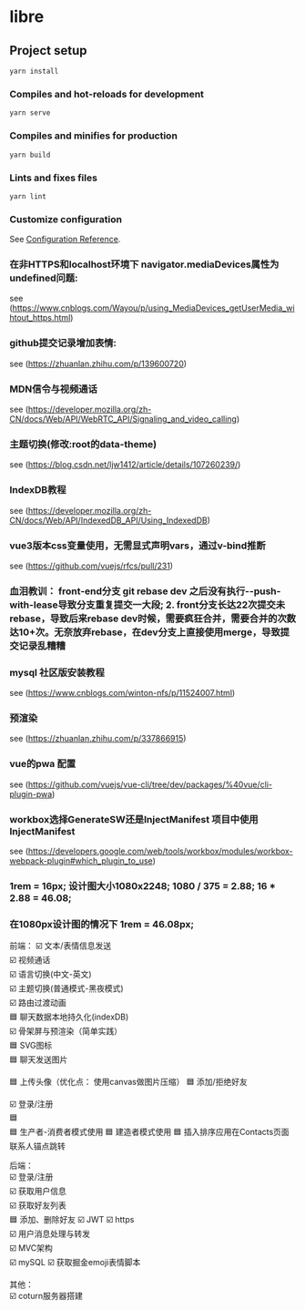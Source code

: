 # libre

## Project setup
```
yarn install
```

### Compiles and hot-reloads for development
```
yarn serve
```

### Compiles and minifies for production
```
yarn build
```

### Lints and fixes files
```
yarn lint
```

### Customize configuration
See [Configuration Reference](https://cli.vuejs.org/config/).


### 在非HTTPS和localhost环境下  navigator.mediaDevices属性为undefined问题:
see (https://www.cnblogs.com/Wayou/p/using_MediaDevices_getUserMedia_wihtout_https.html)

### github提交记录增加表情: 
see (https://zhuanlan.zhihu.com/p/139600720)

### MDN信令与视频通话
see (https://developer.mozilla.org/zh-CN/docs/Web/API/WebRTC_API/Signaling_and_video_calling)

### 主题切换(修改:root的data-theme)
see (https://blog.csdn.net/ljw1412/article/details/107260239/)

### IndexDB教程
see (https://developer.mozilla.org/zh-CN/docs/Web/API/IndexedDB_API/Using_IndexedDB)

### vue3版本css变量使用，无需显式声明vars，通过v-bind推断
see (https://github.com/vuejs/rfcs/pull/231)

### 血泪教训： front-end分支 git rebase dev 之后没有执行--push-with-lease导致分支重复提交一大段; 2. front分支长达22次提交未rebase，导致后来rebase dev时候，需要疯狂合并，需要合并的次数达10+次。无奈放弃rebase，在dev分支上直接使用merge，导致提交记录乱糟糟

### mysql 社区版安装教程
see (https://www.cnblogs.com/winton-nfs/p/11524007.html)

### 预渲染
see (https://zhuanlan.zhihu.com/p/337866915)

### vue的pwa 配置
see (https://github.com/vuejs/vue-cli/tree/dev/packages/%40vue/cli-plugin-pwa)

### workbox选择GenerateSW还是InjectManifest   项目中使用InjectManifest
see (https://developers.google.com/web/tools/workbox/modules/workbox-webpack-plugin#which_plugin_to_use)


### 1rem = 16px; 设计图大小1080x2248; 1080 / 375 = 2.88; 16 * 2.88 = 46.08; 
### 在1080px设计图的情况下  1rem = 46.08px;

前端：
☑️ 文本/表情信息发送   
☑️ 视频通话   
☑️ 语言切换(中文-英文)   
☑️ 主题切换(普通模式-黑夜模式)   
☑️ 路由过渡动画   
🟦 聊天数据本地持久化(indexDB)   
☑️ 骨架屏与预渲染（简单实践）  
🟦 SVG图标   
🟦 聊天发送图片

🟦 上传头像（优化点： 使用canvas做图片压缩）
🟦 添加/拒绝好友

☑️ 登录/注册   
🟦      
🟦 生产者-消费者模式使用
🟦 建造者模式使用
🟦 插入排序应用在Contacts页面联系人锚点跳转   


后端：   
☑️ 登录/注册   
☑️ 获取用户信息   
☑️ 获取好友列表   
🟦 添加、删除好友
☑️ JWT
☑️ https   
☑️ 用户消息处理与转发   
☑️ MVC架构   
☑️ mySQL
☑️ 获取掘金emoji表情脚本

其他：   
☑️ coturn服务器搭建   
